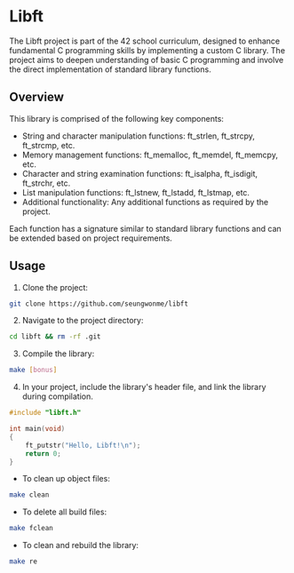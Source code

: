 # Libft

The Libft project is part of the 42 school curriculum, designed to enhance fundamental C programming skills by implementing a custom C library. The project aims to deepen understanding of basic C programming and involve the direct implementation of standard library functions.

## Overview
This library is comprised of the following key components:

- String and character manipulation functions: ft_strlen, ft_strcpy, ft_strcmp, etc.
- Memory management functions: ft_memalloc, ft_memdel, ft_memcpy, etc.
- Character and string examination functions: ft_isalpha, ft_isdigit, ft_strchr, etc.
- List manipulation functions: ft_lstnew, ft_lstadd, ft_lstmap, etc.
- Additional functionality: Any additional functions as required by the project.

Each function has a signature similar to standard library functions and can be extended based on project requirements.

## Usage
1. Clone the project:
```bash
git clone https://github.com/seungwonme/libft
```

2. Navigate to the project directory:
```bash
cd libft && rm -rf .git
```

3. Compile the library:
```bash
make [bonus]
```

4. In your project, include the library's header file, and link the library during compilation.
```c
#include "libft.h"

int main(void)
{
    ft_putstr("Hello, Libft!\n");
    return 0;
}
```

- To clean up object files:
```bash
make clean
```

- To delete all build files:
```bash
make fclean
```

- To clean and rebuild the library:
```bash
make re
```
